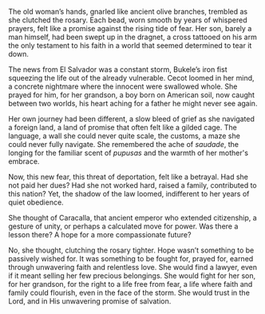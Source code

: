 The old woman’s hands, gnarled like ancient olive branches, trembled as she clutched the rosary. Each bead, worn smooth by years of whispered prayers, felt like a promise against the rising tide of fear. Her son, barely a man himself, had been swept up in the dragnet, a cross tattooed on his arm the only testament to his faith in a world that seemed determined to tear it down.

The news from El Salvador was a constant storm, Bukele’s iron fist squeezing the life out of the already vulnerable. Cecot loomed in her mind, a concrete nightmare where the innocent were swallowed whole. She prayed for him, for her grandson, a boy born on American soil, now caught between two worlds, his heart aching for a father he might never see again.

Her own journey had been different, a slow bleed of grief as she navigated a foreign land, a land of promise that often felt like a gilded cage. The language, a wall she could never quite scale, the customs, a maze she could never fully navigate. She remembered the ache of *saudade*, the longing for the familiar scent of *pupusas* and the warmth of her mother's embrace.

Now, this new fear, this threat of deportation, felt like a betrayal. Had she not paid her dues? Had she not worked hard, raised a family, contributed to this nation? Yet, the shadow of the law loomed, indifferent to her years of quiet obedience.

She thought of Caracalla, that ancient emperor who extended citizenship, a gesture of unity, or perhaps a calculated move for power. Was there a lesson there? A hope for a more compassionate future?

No, she thought, clutching the rosary tighter. Hope wasn’t something to be passively wished for. It was something to be fought for, prayed for, earned through unwavering faith and relentless love. She would find a lawyer, even if it meant selling her few precious belongings. She would fight for her son, for her grandson, for the right to a life free from fear, a life where faith and family could flourish, even in the face of the storm. She would trust in the Lord, and in His unwavering promise of salvation.